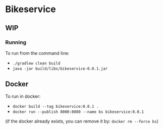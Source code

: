 # Bikeservice

## WIP

### Running
To run from the command line:
 - `./gradlew clean build`
 - `java -jar build/libs/bikeservice-0.0.1.jar`


## Docker

To run in docker:
- `docker build --tag bikeservice:0.0.1 .`
- `docker run --publish 8000:8080 --name bs bikeservice:0.0.1`

(if the docker already exists, you can remove it by: `docker rm --force bs`)